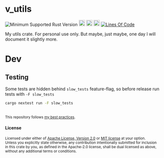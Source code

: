 # v_utils
![Minimum Supported Rust Version](https://img.shields.io/badge/nightly-1.81+-ab6000.svg)
[<img alt="crates.io" src="https://img.shields.io/crates/v/v_utils.svg?color=fc8d62&logo=rust" height="20" style=flat-square>](https://crates.io/crates/v_utils)
[<img alt="docs.rs" src="https://img.shields.io/badge/docs.rs-66c2a5?style=for-the-badge&labelColor=555555&logo=docs.rs&style=flat-square" height="20">](https://docs.rs/v_utils)
[<img alt="build status" src="https://img.shields.io/github/actions/workflow/status/valeratrades/v_utils/ci.yml?branch=master&style=for-the-badge&style=flat-square" height="20">](https://github.com/valeratrades/v_utils/actions?query=branch%3Amaster) <!--NB: Won't find it if repo is private-->
[![Lines Of Code](https://tokei.rs/b1/github/valeratrades/v_utils?category=code)](https://github.com/valeratrades/v_utils/tree/master/src)

My utils crate. For personal use only. But maybe, just maybe, one day I will document it slightly more.

# Dev
## Testing
Some tests are hidden behind `slow_tests` feature-flag, so before release run tests with `-F slow_tests`
```sh
cargo nextest run -F slow_tests
```

<br>

<sup>
This repository follows <a href="https://github.com/valeratrades/.github/tree/master/best_practices">my best practices</a>.
</sup>

#### License

<sup>
Licensed under either of <a href="LICENSE-APACHE">Apache License, Version
2.0</a> or <a href="LICENSE-MIT">MIT license</a> at your option.
</sup>

<br>

<sub>
Unless you explicitly state otherwise, any contribution intentionally submitted
for inclusion in this crate by you, as defined in the Apache-2.0 license, shall
be dual licensed as above, without any additional terms or conditions.
</sub>
